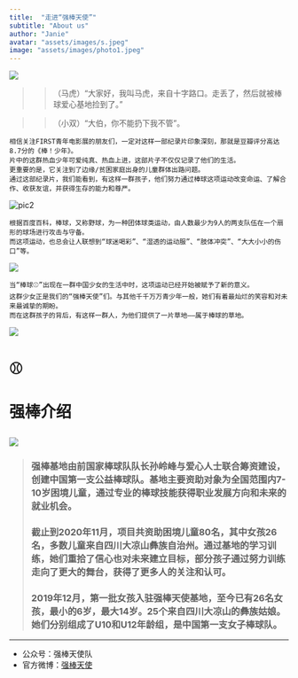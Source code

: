 ```yaml
---
title:  "走进“强棒天使”"
subtitle: "About us"
author: "Janie"
avatar: "assets/images/s.jpeg"
image: "assets/images/photo1.jpeg"
---
```



   ![](https://tva1.sinaimg.cn/large/e6c9d24ely1gokqx31gdzj20ht09lmxw.jpg)
   
>> （马虎）“大家好，我叫马虎，来自十字路口。走丢了，然后就被棒球爱心基地捡到了。”
 
>> （小双）“大伯，你不能扔下我不管”。


    相信关注FIRST青年电影展的朋友们，一定对这样一部纪录片印象深刻，那就是豆瓣评分高达8.7分的《棒！少年》。
    片中的这群热血少年可爱纯真、热血上进，这部片子不仅仅记录了他们的生活。
    更重要的是，它关注到了边缘/贫困家庭出身的儿童群体出路问题。
    通过这部纪录片，我们能看到，有这样一群孩子，他们努力通过棒球这项运动改变命运、了解合作、收获友谊，并获得生存的能力和尊严。

   ![pic2](https://tva1.sinaimg.cn/large/e6c9d24ely1gojp3b3e7dj20m80tnq4b.jpg)

    根据百度百科，棒球，又称野球，为一种团体球类运动，由人数最少为9人的两支队伍在一个扇形的球场进行攻击与守备。 
    而这项运动，也总会让人联想到“球迷喝彩”、“湿透的运动服”、“肢体冲突”、“大大小小的伤口”等。

   ![](https://tva1.sinaimg.cn/large/e6c9d24ely1gojq5501ddj20m80go0x3.jpg)

    当“棒球⚾️”出现在一群中国少女的生活中时，这项运动已经开始被赋予了新的意义。 
    这群少女正是我们的“强棒天使”们。与其他千千万万青少年一般，她们有着最灿烂的笑容和对未来最诚挚的期盼。
    而在这群孩子的背后，有这样一群人，为他们提供了一片草地——属于棒球的草地。
 
   ![](https://tva1.sinaimg.cn/large/e6c9d24ely1gojq93rlb7j20ku0fnwxc.jpg)

# ⚾️ <p class="demo">强棒介绍</p>

   ![](https://tva1.sinaimg.cn/large/e6c9d24ely1gojppnd7vij219p0u0jzd.jpg)


> ### 强棒基地由前国家棒球队队长孙岭峰与爱心人士联合筹资建设，创建中国第一支**公益棒球队**。基地主要资助对象为全国范围内7-10岁困境儿童，通过专业的棒球技能获得职业发展方向和未来的就业机会。
> 
> ### 截止到2020年11月，项目共资助困境儿童80名，其中女孩26名，多数儿童来自四川大凉山彝族自治州。通过基地的学习训练，她们重拾了信心也对未来建立目标，部分孩子通过努力训练走向了更大的舞台，获得了更多人的关注和认可。
> ### 2019年12月，第一批女孩入驻强棒天使基地，至今已有26名女孩，最小的6岁，最大14岁。25个来自四川大凉山的彝族姑娘。她们分别组成了U10和U12年龄组，是中国第一支女子棒球队。

*** 


* 公众号：强棒天使队
* 官方微博：[强棒天使](https://weibo.com/PBangels)
